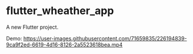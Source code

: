 # flutter_wheather_app

A new Flutter project.

Demo:
https://user-images.githubusercontent.com/71659835/226194839-9ca9f2ed-6619-4d16-8126-2a5523618bea.mp4

